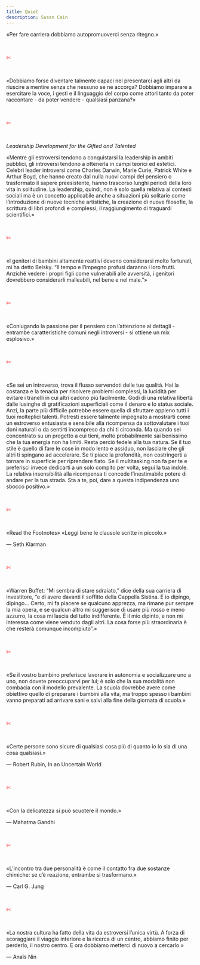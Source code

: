 ```yaml
---
title: Quiet
description: Susan Cain
---
```

«Per fare carriera dobbiamo autopromuoverci senza ritegno.»

&nbsp;

<span style="color:red">✄</span>

&nbsp;

«Dobbiamo forse diventare talmente capaci nel presentarci agli altri da riuscire a mentire senza che nessuno se ne accorga? Dobbiamo imparare a esercitare la voce, i gesti e il linguaggio del corpo come attori tanto da poter raccontare - da poter vendere - qualsiasi panzana?»

&nbsp;

<span style="color:red">✄</span>

&nbsp;

*Leadership Development for the Gifted and Talented*
&nbsp;

«Mentre gli estroversi tendono a conquistarsi la leadership in ambiti pubblici, gli introversi tendono a ottenerla in campi teorici ed estetici. Celebri leader introversi come Charles Darwin, Marie Curie, Patrick White e Arthur Boyd, che hanno creato dal nulla nuovi campi del pensiero o trasformato il sapere preesistente, hanno trascorso lunghi periodi della loro vita in solitudine. La leadership, quindi, non è solo quella relativa ai contesti sociali ma è un concetto applicabile anche a situazioni più solitarie come lʼintroduzione di nuove tecniche artistiche, la creazione di nuove filosofie, la scrittura di libri profondi e complessi, il raggiungimento di traguardi scientifici.»

&nbsp;

<span style="color:red">✄</span>

&nbsp;

«I genitori di bambini altamente reattivi devono considerarsi molto fortunati, mi ha detto Belsky. “Il tempo e lʼimpegno profusi daranno i loro frutti. Anziché vedere i propri figli come vulnerabili alle avversità, i genitori dovrebbero considerarli malleabili, nel bene e nel male.”»

&nbsp;

<span style="color:red">✄</span>

&nbsp;

«Coniugando la passione per il pensiero con lʼattenzione ai dettagli - entrambe caratteristiche comuni negli introversi - si ottiene un mix esplosivo.»

&nbsp;

<span style="color:red">✄</span>

&nbsp;

«Se sei un introverso, trova il flusso servendoti delle tue qualità. Hai la costanza e la tenacia per risolvere problemi complessi, la lucidità per evitare i tranelli in cui altri cadono più facilmente. Godi di una relativa libertà dalle lusinghe di gratificazioni superficiali come il denaro e lo status sociale. Anzi, la parte più difficile potrebbe essere quella di sfruttare appieno tutti i tuoi molteplici talenti. Potresti essere talmente impegnato a mostrarti come un estroverso entusiasta e sensibile alla ricompensa da sottovalutare i tuoi doni naturali o da sentirti incompreso da chi ti circonda. Ma quando sei concentrato su un progetto a cui tieni, molto probabilmente sai benissimo che la tua energia non ha limiti.
Resta perciò fedele alla tua natura. Se il tuo stile è quello di fare le cose in modo lento e assiduo, non lasciare che gli altri ti spingano ad accelerare. Se ti piace la profondità, non costringerti a tornare in superficie per riprendere fiato. Se il multitasking non fa per te e preferisci invece dedicarti a un solo compito per volta, segui la tua indole. La relativa insensibilità alla ricompensa ti concede lʼinestimabile potere di andare per la tua strada. Sta a te, poi, dare a questa indipendenza uno sbocco positivo.»

&nbsp;

<span style="color:red">✄</span>

&nbsp;

«Read the Footnotes» «Leggi bene le clausole scritte in piccolo.»
&nbsp;

— Seth Klarman

&nbsp;

<span style="color:red">✄</span>

&nbsp;

«Warren Buffet: “Mi sembra di stare sdraiato,” dice della sua carriera di investitore, “e di avere davanti il soffitto della Cappella Sistina. E io dipingo, dipingo... Certo, mi fa piacere se qualcuno apprezza, ma rimane pur sempre la mia opera, e se qualcun altro mi suggerisce di usare più rosso e meno azzurro, la cosa mi lascia del tutto indifferente. È il mio dipinto, e non mi interessa come viene venduto dagli altri. La cosa forse più straordinaria è che resterà comunque incompiuto”.»

&nbsp;

<span style="color:red">✄</span>

&nbsp;

«Se il vostro bambino preferisce lavorare in autonomia e socializzare uno a uno, non dovete preoccuparvi per lui; è solo che la sua modalità non combacia con il modello prevalente. La scuola dovrebbe avere come obiettivo quello di preparare i bambini alla vita, ma troppo spesso i bambini vanno preparati ad arrivare sani e salvi alla fine della giornata di scuola.»

&nbsp;

<span style="color:red">✄</span>

&nbsp;

«Certe persone sono sicure di qualsiasi cosa più di quanto io lo sia di una cosa qualsiasi.»
&nbsp;

— Robert Rubin, In an Uncertain World

&nbsp;

<span style="color:red">✄</span>

&nbsp;

«Con la delicatezza si può scuotere il mondo.»
&nbsp;

— Mahatma Gandhi

&nbsp;

<span style="color:red">✄</span>

&nbsp;

«Lʼincontro tra due personalità è come il contatto fra due sostanze chimiche: se cʼè reazione, entrambe si trasformano.»
&nbsp;

— Carl G. Jung

&nbsp;

<span style="color:red">✄</span>

&nbsp;

«La nostra cultura ha fatto della vita da estroversi lʼunica virtù. A forza di scoraggiare il viaggio interiore e la ricerca di un centro, abbiamo finito per perderlo, il nostro centro. E ora dobbiamo metterci di nuovo a cercarlo.»
&nbsp;

— Anaïs Nin
